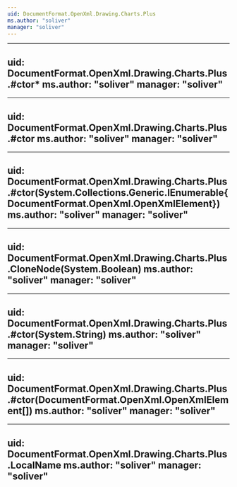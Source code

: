 ```yaml
---
uid: DocumentFormat.OpenXml.Drawing.Charts.Plus
ms.author: "soliver"
manager: "soliver"
---
```


---
uid: DocumentFormat.OpenXml.Drawing.Charts.Plus.#ctor*
ms.author: "soliver"
manager: "soliver"
---

---
uid: DocumentFormat.OpenXml.Drawing.Charts.Plus.#ctor
ms.author: "soliver"
manager: "soliver"
---

---
uid: DocumentFormat.OpenXml.Drawing.Charts.Plus.#ctor(System.Collections.Generic.IEnumerable{DocumentFormat.OpenXml.OpenXmlElement})
ms.author: "soliver"
manager: "soliver"
---

---
uid: DocumentFormat.OpenXml.Drawing.Charts.Plus.CloneNode(System.Boolean)
ms.author: "soliver"
manager: "soliver"
---

---
uid: DocumentFormat.OpenXml.Drawing.Charts.Plus.#ctor(System.String)
ms.author: "soliver"
manager: "soliver"
---

---
uid: DocumentFormat.OpenXml.Drawing.Charts.Plus.#ctor(DocumentFormat.OpenXml.OpenXmlElement[])
ms.author: "soliver"
manager: "soliver"
---

---
uid: DocumentFormat.OpenXml.Drawing.Charts.Plus.LocalName
ms.author: "soliver"
manager: "soliver"
---
